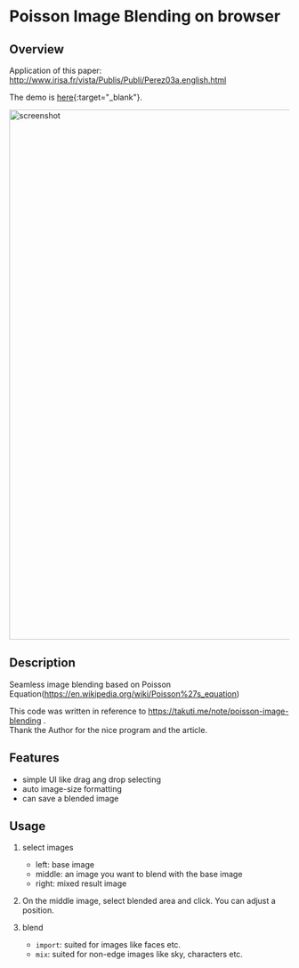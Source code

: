 Poisson Image Blending on browser
====
## Overview
Application of this paper:
http://www.irisa.fr/vista/Publis/Publi/Perez03a.english.html

The demo is [here](https://ugredium.github.io/Poisson_Editing/){:target="_blank"}.

<img width="953" alt="screenshot" src="https://user-images.githubusercontent.com/26299162/31848351-b220a77a-b66b-11e7-98da-06f2cff05009.png">

## Description
Seamless image blending based on Poisson Equation(https://en.wikipedia.org/wiki/Poisson%27s_equation)<br>

This code was written in reference to https://takuti.me/note/poisson-image-blending .<br>
Thank the Author for the nice program and the article.

## Features
+ simple UI like drag ang drop selecting
+ auto image-size formatting
+ can save a blended image

## Usage
1. select images
    + left: base image
    + middle: an image you want to blend with the base image
    + right: mixed result image

2. On the middle image, select blended area and click. You can adjust a position.
3. blend
    + `import`: suited for images like faces etc.
    + `mix`: suited for non-edge images like sky, characters etc.
